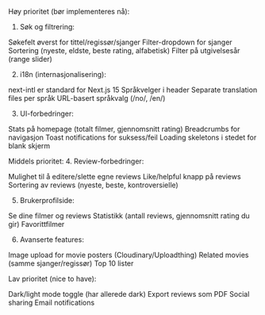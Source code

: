 Høy prioritet (bør implementeres nå):
1. Søk og filtrering:

Søkefelt øverst for tittel/regissør/sjanger
Filter-dropdown for sjanger
Sortering (nyeste, eldste, beste rating, alfabetisk)
Filter på utgivelsesår (range slider)

2. i18n (internasjonalisering):

next-intl er standard for Next.js 15
Språkvelger i header
Separate translation files per språk
URL-basert språkvalg (/no/, /en/)

3. UI-forbedringer:

Stats på homepage (totalt filmer, gjennomsnitt rating)
Breadcrumbs for navigasjon
Toast notifications for suksess/feil
Loading skeletons i stedet for blank skjerm

Middels prioritet:
4. Review-forbedringer:

Mulighet til å editere/slette egne reviews
Like/helpful knapp på reviews
Sortering av reviews (nyeste, beste, kontroversielle)

5. Brukerprofilside:

Se dine filmer og reviews
Statistikk (antall reviews, gjennomsnitt rating du gir)
Favorittfilmer

6. Avanserte features:

Image upload for movie posters (Cloudinary/Uploadthing)
Related movies (samme sjanger/regissør)
Top 10 lister

Lav prioritet (nice to have):

Dark/light mode toggle (har allerede dark)
Export reviews som PDF
Social sharing
Email notifications